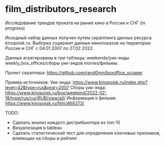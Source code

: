 # film_distributors_research
Исследование трендов проката на рынке кино в России и СНГ (in progress)

Исходный набор данных получен путем скраппинга данных ресурса kinopoisk.ru. Выборка содержит данные кинопоказов на территории России и СНГ с 04.01.2007 по 27.02.2022.

Данные агрегированы в три таблицы:
  weekends/уик-энды
  weekly_box_offices/сборы уик-эндов
  movies/фильмы.

Проект скраппера: 
  https://github.com/rand0mn/boxoffice_scraper
  
Пример источников:
  Уик-энды: https://www.kinopoisk.ru/index.php?level=42&type=rus&year=2007
  Сборы уик-энда: https://www.kinopoisk.ru/box/weekend/2022-02-18/type/rus/cur/RUB/view/all/
  Информация о фильме: https://www.kinopoisk.ru/film/468373/

TODO:
- Сделать анализ каждого дистрибьютора из топ-10
- Визуализация в tableau
- Сделать статистический тест для определения ключевых признаков, влияющих на сборы и рейтинг


